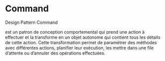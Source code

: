 # Command
Design Pattern Command

est un patron de conception comportemental qui prend une action à effectuer et la transforme en un objet autonome qui contient tous les détails de cette action. 
Cette transformation permet de paramétrer des méthodes avec différentes actions, 
planifier leur exécution, 
les mettre dans une file d’attente ou d’annuler des opérations effectuées.
